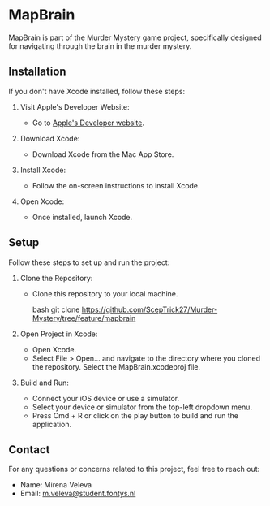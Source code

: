 # MapBrain

MapBrain is part of the Murder Mystery game project, specifically designed for navigating through the brain in the murder mystery.

## Installation

If you don't have Xcode installed, follow these steps:

1. Visit Apple's Developer Website:
   - Go to [Apple's Developer website](https://developer.apple.com/xcode/).

2. Download Xcode:
   - Download Xcode from the Mac App Store.

3. Install Xcode:
   - Follow the on-screen instructions to install Xcode.

4. Open Xcode:
   - Once installed, launch Xcode.

## Setup

Follow these steps to set up and run the project:

1. Clone the Repository:
   - Clone this repository to your local machine.

     bash
     git clone https://github.com/ScepTrick27/Murder-Mystery/tree/feature/mapbrain
     

2. Open Project in Xcode:
   - Open Xcode.
   - Select File > Open... and navigate to the directory where you cloned the repository. Select the MapBrain.xcodeproj file.

3. Build and Run:
   - Connect your iOS device or use a simulator.
   - Select your device or simulator from the top-left dropdown menu.
   - Press Cmd + R or click on the play button to build and run the application.


## Contact
For any questions or concerns related to this project, feel free to reach out:
- Name: Mirena Veleva 
- Email: m.veleva@student.fontys.nl

